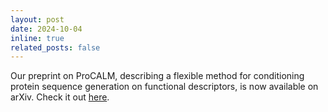```yaml
---
layout: post
date: 2024-10-04
inline: true
related_posts: false
---
```


Our preprint on ProCALM, describing a flexible method for conditioning protein sequence generation on functional descriptors, is now available on arXiv. Check it out <a href="https://arxiv.org/abs/2410.03634">here</a>.
